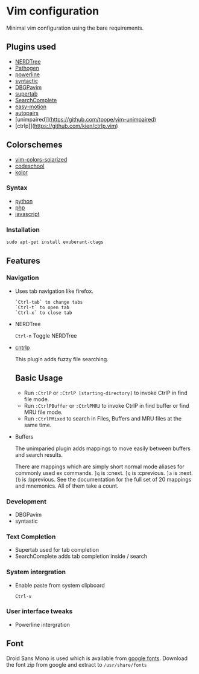 # Vim configuration

Minimal vim configuration using the bare requirements.

## Plugins used

* [NERDTree](https://github.com/scrooloose/nerdtree)
* [Pathogen](https://github.com/tpope/vim-pathogen)
* [powerline](https://github.com/Lokaltog/powerline)
* [syntactic](https://github.com/scrooloose/syntastic)
* [DBGPavim](https://github.com/brookhong/DBGPavim)
* [supertab](https://github.com/ervandew/supertab/tree/master/plugin)
* [SearchComplete](http://www.vim.org/scripts/script.php?script_id=474)
* [easy-motion](http://www.vim.org/scripts/script.php?script_id=3526)
* [autopairs](https://github.com/jiangmiao/auto-pairs)
* [unimpaired]](https://github.com/tpope/vim-unimpaired)
* [ctrlp]](https://github.com/kien/ctrlp.vim)

## Colorschemes
* [vim-colors-solarized](https://github.com/altercation/vim-colors-solarized)
* [codeschool](https://github.com/29decibel/codeschool-vim-theme)
* [kolor](https://github.com/zeis/vim-kolor)

### Syntax

* [python](http://www.vim.org/scripts/script.php?script_id=790)
* [php](http://www.vim.org/scripts/script.php?script_id=1571)
* [javascript](https://github.com/pangloss/vim-javascript)


### Installation

`sudo apt-get install exuberant-ctags`


## Features

### Navigation

* Uses tab navigation like firefox.


      `Ctrl-tab` to change tabs
      `Ctrl-t` to open tab
      `Ctrl-x` to close tab

* NERDTree
    
    `Ctrl-n` Toggle NERDTree

* [cntrlp](https://github.com/kien/ctrlp.vim)

  This plugin adds fuzzy file searching. 
  ## Basic Usage
  * Run `:CtrlP` or `:CtrlP [starting-directory]` to invoke CtrlP in find file mode.
  * Run `:CtrlPBuffer` or `:CtrlPMRU` to invoke CtrlP in find buffer or find MRU file mode.
  * Run `:CtrlPMixed` to search in Files, Buffers and MRU files at the same time.


* Buffers

  The unimparied plugin adds mappings to move easily between buffers and search results.

  There are mappings which are simply short normal mode aliases for
  commonly used ex commands. `]q` is :cnext. `[q` is :cprevious. `]a` is
  :next.  `[b` is :bprevious.  See the documentation for the full set of
  20 mappings and mnemonics.  All of them take a count.


### Development

* DBGPavim 
* syntastic

### Text Completion

* Supertab used for tab completion
* SearchComplete adds tab completion inside / search

### System intergration

* Enable paste from system clipboard

     `Ctrl-v`
    
### User interface tweaks

* Powerline intergration


## Font

Droid Sans Mono is used which is available from [google fonts](https://www.google.com/fonts).  Download the font zip from google and extract to `/usr/share/fonts`



